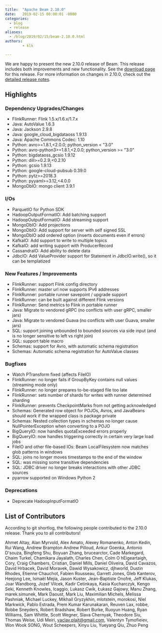 ```yaml
---
title:  "Apache Beam 2.10.0"
date:   2019-02-15 00:00:01 -0800
categories:
  - blog
  - release
aliases:
  - /blog/2019/02/15/beam-2.10.0.html
authors:
        - klk

---
```

<!--
Licensed under the Apache License, Version 2.0 (the "License");
you may not use this file except in compliance with the License.
You may obtain a copy of the License at

http://www.apache.org/licenses/LICENSE-2.0

Unless required by applicable law or agreed to in writing, software
distributed under the License is distributed on an "AS IS" BASIS,
WITHOUT WARRANTIES OR CONDITIONS OF ANY KIND, either express or implied.
See the License for the specific language governing permissions and
limitations under the License.
-->

We are happy to present the new 2.10.0 release of Beam. This release includes both improvements and new functionality.
See the [download page](/get-started/downloads/#2100-2019-02-01) for this release.<!--more-->
For more information on changes in 2.10.0, check out the
[detailed release notes](https://issues.apache.org/jira/secure/ReleaseNote.jspa?projectId=12319527&version=12344540).

## Highlights

### Dependency Upgrades/Changes

* FlinkRunner: Flink 1.5.x/1.6.x/1.7.x
* Java: AutoValue 1.6.3
* Java: Jackson 2.9.8
* Java: google_cloud_bigdataoss 1.9.13
* Java: Apache Commons Codec: 1.10
* Python: avro>=1.8.1,<2.0.0; python_version < "3.0"
* Python: avro-python3>=1.8.1,<2.0.0; python_version >= "3.0"
* Python: bigdataoss_gcsio 1.9.12
* Python: dill>=0.2.9,<0.2.10
* Python: gcsio 1.9.13
* Python: google-cloud-pubsub 0.39.0
* Python: pytz>=2018.3
* Python: pyyaml>=3.12,<4.0.0
* MongoDbIO: mongo client 3.9.1

### I/Os

* ParquetIO for Python SDK
* HadoopOutputFormatIO: Add batching support
* HadoopOutputFormatIO: Add streaming support
* MongoDbIO: Add projections
* MongoDbIO: Add support for server with self signed SSL
* MongoDbIO add ordered option (inserts documents even if errors)
* KafkaIO: Add support to write to multiple topics
* KafkaIO: add writing support with ProducerRecord
* CassandraIO: Add ability to delete data
* JdbcIO: Add ValueProvider support for Statement in JdbcIO.write(), so it can be templatized

### New Features / Improvements

* FlinkRunner: support Flink config directory
* FlinkRunner: master url now supports IPv6 addresses
* FlinkRunner: portable runner savepoint / upgrade support
* FlinkRunner: can be built against different Flink versions
* FlinkRunner: Send metrics to Flink in portable runner
* Java: Migrate to vendored gRPC (no conflicts with user gRPC, smaller jars)
* Java: Migrate to vendored Guava (no conflicts with user Guava, smaller jars)
* SQL: support joining unbounded to bounded sources via side input (and is no longer sensitive to left vs right join)
* SQL: support table macro
* Schemas: support for Avro, with automatic schema registration
* Schemas: Automatic schema registration for AutoValue classes

### Bugfixes

* Watch PTransform fixed (affects FileIO)
* FlinkRunner: no longer fails if GroupByKey contains null values (streaming mode only)
* FlinkRunner: no longer prepares to-be-staged file too late
* FlinkRunner: sets number of shards for writes with runner determined sharding
* FlinkRunner: prevents CheckpointMarks from not getting acknowledged
* Schemas: Generated row object for POJOs, Avros, and JavaBeans should work if the wrapped class is package private
* Schemas: Nested collection types in schemas no longer cause NullPointerException when converting to a POJO
* BigQueryIO: now handles quotaExceeded errors properly
* BigQueryIO: now handles triggering correctly in certain very large load jobs
* FileIO and other file-based IOs: Beam LocalFilesystem now matches glob patterns in windows
* SQL: joins no longer moves timestamps to the end of the window
* SQL: was missing some transitive dependencies
* SQL: JDBC driver no longer breaks interactions with other JDBC sources
* pyarrow supported on Windows Python 2

### Deprecations

* Deprecate HadoopInputFormatIO

## List of Contributors

According to git shortlog, the following people contributed
to the 2.10.0 release. Thank you to all contributors!

Ahmet Altay, Alan Myrvold, Alex Amato, Alexey Romanenko, Anton Kedin, Rui Wang,
Andrew Brampton Andrew Pilloud, Ankur Goenka, Antonio D'souza, Bingfeng Shu,
Boyuan Zhang, brucearctor, Cade Markegard, Chaim Turkel, Chamikara Jayalath,
Charles Chen, Colm O hEigeartaigh, Cory, Craig Chambers, Cristian, Daniel
Mills, Daniel Oliveira, David Cavazos, David Hrbacek, David Moravek, Dawid
Wysakowicz, djhworld, Dustin Rhodes, Etienne Chauchot, Fabien Rousseau, Garrett
Jones, Gleb Kanterov, Heejong Lee, Ismaël Mejía, Jason Kuster, Jean-Baptiste
Onofré, Jeff Klukas, Joar Wandborg, Jozef Vilcek, Kadir Cetinkaya, Kasia
Kucharczyk, Kengo Seki, Kenneth Knowles, lcaggio, Lukasz Cwik, Łukasz Gajowy,
Manu Zhang, marek.simunek, Mark Daoust, Mark Liu, Maximilian Michels, Melissa
Pashniak, Michael Luckey, Mikhail Gryzykhin, mlotstein, morokosi, Niel
Markwick, Pablo Estrada, Prem Kumar Karunakaran, Reuven Lax, robbe, Robbe
Sneyders, Robert Bradshaw, Robert Burke, Ruoyun Huang, Ryan Williams, Sam
Whittle, Scott Wegner, Slava Chernyak, Theodore Siu, Thomas Weise, Udi Meiri,
vaclav.plajt@gmail.com, Valentyn Tymofieiev, Won Wook SONG, Wout Scheepers,
Xinyu Liu, Yueyang Qiu, Zhuo Peng
